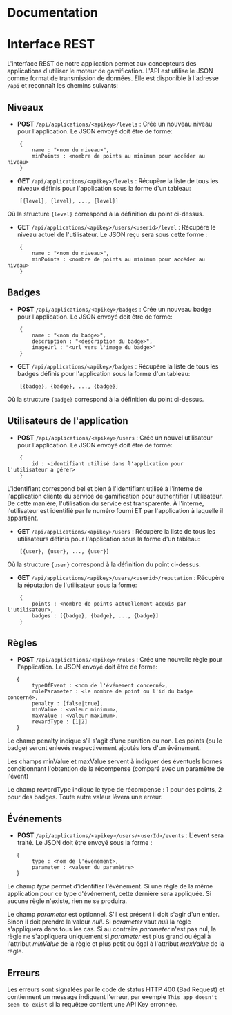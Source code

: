 # Documentation

Interface REST
=============
L'interface REST de notre application permet aux concepteurs des applications d'utiliser le moteur de gamification. L'API est utilise le JSON comme format de transmission de données. Elle est disponible à l'adresse ```/api``` et reconnaît les chemins suivants:

Niveaux
--------

- **POST** ```/api/applications/<apikey>/levels``` : Crée un nouveau niveau pour l'application. Le JSON envoyé doit être de forme:

```
    {
        name : "<nom du niveau>",
        minPoints : <nombre de points au minimum pour accéder au niveau>
    }
```

- **GET** ```/api/applications/<apikey>/levels``` : Récupère la liste de tous les niveaux définis pour l'application sous la forme d'un tableau:

```
    [{level}, {level}, ..., {level}]
```

Où la structure ```{level}``` correspond à la définition du point ci-dessus.

- **GET** ```/api/applications/<apikey>/users/<userid>/level``` : Récupère le niveau actuel de l'utilisateur. Le JSON reçu sera sous cette forme :

```
    {
        name : "<nom du niveau>",
        minPoints : <nombre de points au minimum pour accéder au niveau>
    }
```

Badges
--------

- **POST** ```/api/applications/<apikey>/badges``` : Crée un nouveau badge pour l'application. Le JSON envoyé doit être de forme:

```
    {
        name : "<nom du badge>",
        description : "<description du badge>",
        imageUrl : "<url vers l'image du badge>"
    }
```

- **GET** ```/api/applications/<apikey>/badges``` : Récupère la liste de tous les badges définis pour l'application sous la forme d'un tableau:

```
    [{badge}, {badge}, ..., {badge}]
```

Où la structure ```{badge}``` correspond à la définition du point ci-dessus.

Utilisateurs de l'application
-----------------------------

- **POST** ```/api/applications/<apikey>/users``` : Crée un nouvel utilisateur pour l'application. Le JSON envoyé doit être de forme:

```
    {
        id : <identifiant utilisé dans l'application pour l'utilisateur a gérer>
    }
```

L'identifiant correspond bel et bien à l'identifiant utilisé à l'interne de l'application cliente du service de gamification pour authentifier l'utilisateur. De cette manière, l'utilisation du service est transparente. À l'interne, l'utilisateur est identifié par le numéro fourni ET par l'application à laquelle il appartient.

- **GET** ```/api/applications/<apikey>/users``` : Récupère la liste de tous les utilisateurs définis pour l'application sous la forme d'un tableau:

```
    [{user}, {user}, ..., {user}]
```

Où la structure ```{user}``` correspond à la définition du point ci-dessus.

- **GET** ```/api/applications/<apikey>/users/<userid>/reputation``` : Récupère la réputation de l'utilisateur sous la forme:

```
    {
        points : <nombre de points actuellement acquis par l'utilisateur>,
        badges : [{badge}, {badge}, ..., {badge}]
    }
```

Règles
------

- **POST** ```/api/applications/<apikey>/rules``` : Crée une nouvelle règle pour l'application. Le JSON envoyé doit être de forme:

```
   {
        typeOfEvent : <nom de l'événement concerné>,
        ruleParameter : <le nombre de point ou l'id du badge concerné>,
        penalty : [false|true],
        minValue : <valeur minimum>,
        maxValue : <valeur maximum>,
        rewardType : [1|2]
   }
```

Le champ penalty indique s'il s'agit d'une punition ou non. Les points (ou le badge) seront enlevés respectivement ajoutés lors d'un événement.

Les champs minValue et maxValue servent à indiquer des éventuels  bornes conditionnant l'obtention de la récompense (comparé avec un paramètre de l'évent)

Le champ rewardType indique le type de récompense : 1 pour des points, 2 pour des badges. Toute autre valeur lévera une erreur.

## Événements

- **POST** ```/api/applications/<apikey>/users/<userId>/events``` : L'event sera traité. Le JSON doit être envoyé sous la forme :

```
   {
        type : <nom de l'événement>,
        parameter : <valeur du paramètre>
   }
```

Le champ *type* permet d'identifier l'événement. Si une règle de la même application pour ce type d'événement, cette dernière sera appliquée. Si aucune règle n'existe, rien ne se produira.

Le champ *parameter* est optionnel. S'il est présent il doit s'agir d'un entier. Sinon il doit prendre la valeur *null*. Si *parameter* vaut *null* la règle s'appliquera dans tous les cas. Si au contraire *parameter* n'est pas nul, la règle ne s'appliquera uniquement si *parameter* est plus grand ou égal à l'attribut *minValue* de la règle et plus petit ou égal à l'attribut *maxValue* de la règle.

## Erreurs

Les erreurs sont signalées par le code de status HTTP 400 (Bad Request) et contiennent un message indiquant l'erreur, par exemple ```This app doesn't seem to exist``` si la requêtee contient une API Key erronnée.
